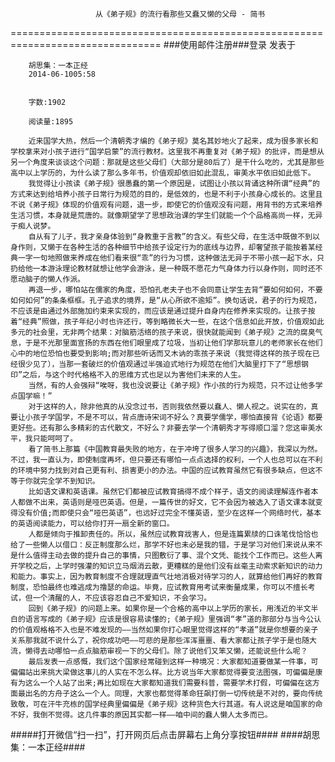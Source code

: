                        从《弟子规》的流行看那些又蠢又懒的父母 - 简书
================================================================================
###使用邮件注册###登录        发表于


        
        胡思集：一本正经
        2014-06-1005:58


        字数:1902

        阅读量:1895

        近来国学大热，然后一个清朝秀才编的《弟子规》莫名其妙地火了起来，成为很多家长和学校拿来对小孩子进行“国学启蒙”的流行教材。这里我不再重复对《弟子规》的批评，而是想从另一个角度来谈谈这个问题：那就是这些父母们（大部分是80后了）是干什么吃的，尤其是那些高中以上学历的，为什么读了那么多年书，价值观却依旧如此混乱，审美水平依旧如此低下。
        我觉得让小孩读《弟子规》很愚蠢的第一个原因是，试图让小孩以背诵这种所谓“经典”的方式来达到给培养小孩子日常行为规范的目的，是低效的，也是不利于小孩身心成长的。这里且不说《弟子规》体现的价值观有问题，退一步，即使它的价值观没有问题，用背书的方式来培养生活习惯，本身就是荒唐的。就像期望学了思想政治课的学生们就能一个个品格高尚一样，无异于痴人说梦。
        自从有了儿子，我才亲身体验到“身教重于言教”的含义。有些父母，在生活中既做不到以身作则，又懒于在各种生活的各种细节中给孩子设定行为的底线与边界，却奢望孩子能按着某经典一字一句地照做来养成在他们看来很“乖”的行为习惯，这种做法无异于不带小孩一起下水，只扔给他一本游泳理论教材就想让他学会游泳，是一种既不愿花力气身体力行以身作则，同时还不愿动脑子的懒人作派。
        再退一步，哪怕站在儒家的角度，恐怕孔老夫子也不会同意让学生去背“要如何如何，不要如何如何”的条条框框。孔子追求的境界，是“从心所欲不逾矩”。换句话说，君子的行为规范，不应该是由通过外部施加约束来实现的，而应该是通过提升自身内在修养来实现的。让孩子按着“经典”照做，孩子年纪小时也许还行，等到略微长大一些，在这个信息如此开放，价值观如此多元的社会里，无非两个结果：对脑筋活络的孩子来说，很快就能闻到《弟子规》之流的腐臭气息，于是不光那里面宣扬的东西在他们眼里成了垃圾，当初让他们学那玩意儿的老师家长在他们心中的地位恐怕也要受到影响;而对那些听话而又木讷的乖孩子来说（我觉得这样的孩子现在已经很少见了），当那一套破烂的价值观通过半强迫式地行为规范在他们大脑里打下了“思想钢印”之后，与这个时代格格不入的思维方式也足以为害他们未来的人生。
        当然，有的人会强辩“唉呀，我也没说要让《弟子规》作小孩的行为规范，只不过让他多学点国学嘛！”
        对于这样的人，除非他真的从没念过书，否则我依然要以蠢人、懒人视之。说实在的，真要让小孩子学国学，不是不可以，背点唐诗宋词不好么？真要学儒学，哪怕直接背《论语》都要更好些。还有那么多精彩的古代散文，不好么？非要去学一个清朝秀才写得顺口溜？您这审美水平，我只能呵呵了。
        看了简书上那篇《中国教育最失败的地方，在于冲垮了很多人学习的兴趣》，我深以为然。不过，我一直认为，即使制度再坏，但只要还有哪怕一点点选择的权利，一个人也总可以在不利的环境中努力找到对自己更有利、损害更小的办法。中国的应试教育虽然它有很多缺点，但这不等于你就完全学不到知识。
        比如语文课和英语课。虽然它们都被应试教育搞得不成个样子，语文的阅读理解连作者本人都做不出来，英语则是哑巴英语。但是，一篇传世的好文，它不会因为被选入了语文课本就变得没有价值;而即使只会“哑巴英语”，也远好过完全不懂英语，至少在这样一个网络时代，基本的英语阅读能力，可以给你打开一扇全新的窗口。
        人都是倾向于推卸责任的。所以，虽然应试教育戕害人，但是连篇累牍的口诛笔伐恰恰也给了一些懒人以借口：反正制度那么烂，那学不好也未必是我的错，于是学习对他们来说从来不是什么值得主动去做的提升自己的事情，只图敷衍了事、混个文凭、能找个工作而已。这些人离开学校之后，上学时强灌的知识立马烟消云散，更糟糕的是他们没有丝毫主动索求新知识的动力和能力。事实上，因为教育制度不合理就理直气壮地消极对待学习的人，就算给他们再好的教育制度，恐怕最终也难逃成为撸瑟的命运。毕竟，应试教育用考试来衡量成果，你可以不擅长考试，但一个清醒的人，不应该容忍自己不爱知识，不会学习。
        回到《弟子规》的问题上来。如果你是一个合格的高中以上学历的家长，用浅近的半文半白的语言写成的《弟子规》应该是很容易读懂的;《弟子规》里强调“孝”道的那部分与当今公认的价值观格格不入也是不难发现的——当然如果你打心眼里觉得这样的“孝道”就是你想要的亲子关系那我就不说什么了，祝你成功吧——可悲的是那些浑浑噩噩、看大家都让孩子学于是也随大流，懒得去动哪怕一点点脑筋审视一下的父母们。除了说他们又笨又懒，还能说些什么呢？
        最后发表一点感慨，我们这个国家经常碰到这样一种境况：大家都知道要做某一件事，可偏偏站出来挑大梁做这事儿的人实在不怎么样。比方说当年大家都觉得要变法图强，可偏偏是康有为这么一个人站了出来;再比如现在大家都知道我们需要科普，需要学术打假，可偏偏在这方面最出名的方舟子这么一个人。同理，大家也都觉得革命狂飙打倒一切传统是不对的，要向传统致敬，可在汗牛充栋的国学经典里偏偏是《弟子规》这种货色大行其道。有人说这是咱国家的命不好，我倒不觉得。这几件事的原因其实都一样——咱中间的蠢人懒人太多而已。
#####打开微信“扫一扫”，打开网页后点击屏幕右上角分享按钮####
        ####胡思集：一本正经####
      